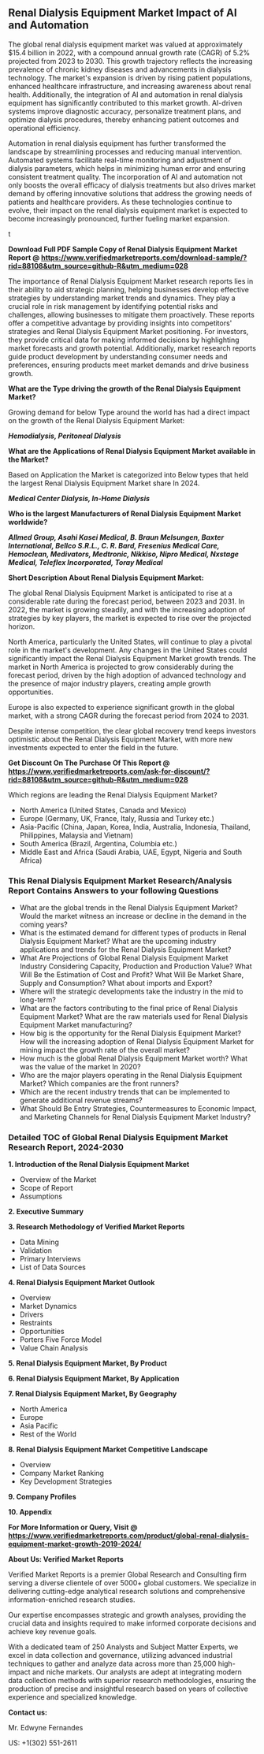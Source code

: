 <h2>Renal Dialysis Equipment Market Impact of AI and Automation</h2><p>The global renal dialysis equipment market was valued at approximately $15.4 billion in 2022, with a compound annual growth rate (CAGR) of 5.2% projected from 2023 to 2030. This growth trajectory reflects the increasing prevalence of chronic kidney diseases and advancements in dialysis technology. The market's expansion is driven by rising patient populations, enhanced healthcare infrastructure, and increasing awareness about renal health. Additionally, the integration of AI and automation in renal dialysis equipment has significantly contributed to this market growth. AI-driven systems improve diagnostic accuracy, personalize treatment plans, and optimize dialysis procedures, thereby enhancing patient outcomes and operational efficiency.</p><p>Automation in renal dialysis equipment has further transformed the landscape by streamlining processes and reducing manual intervention. Automated systems facilitate real-time monitoring and adjustment of dialysis parameters, which helps in minimizing human error and ensuring consistent treatment quality. The incorporation of AI and automation not only boosts the overall efficacy of dialysis treatments but also drives market demand by offering innovative solutions that address the growing needs of patients and healthcare providers. As these technologies continue to evolve, their impact on the renal dialysis equipment market is expected to become increasingly pronounced, further fueling market expansion.</p>t</p><p id="" class=""><strong>Download Full PDF Sample Copy of Renal Dialysis Equipment Market Report @ <a href="https://www.verifiedmarketreports.com/download-sample/?rid=88108&utm_source=github-R&utm_medium=028" target="_blank">https://www.verifiedmarketreports.com/download-sample/?rid=88108&utm_source=github-R&utm_medium=028</a></strong></p><p>The importance of&nbsp;Renal Dialysis Equipment Market research reports lies in their ability to aid strategic planning, helping businesses develop effective strategies by understanding market trends and dynamics. They play a crucial role in risk management by identifying potential risks and challenges, allowing businesses to mitigate them proactively. These reports offer a competitive advantage by providing insights into competitors' strategies and Renal Dialysis Equipment Market positioning. For investors, they provide critical data for making informed decisions by highlighting market forecasts and growth potential. Additionally, market research reports guide product development by understanding consumer needs and preferences, ensuring products meet market demands and drive business growth.</p><p><strong>What are the&nbsp;Type driving the growth of the Renal Dialysis Equipment Market?</strong></p><p id="" class="">Growing demand for below Type around the world has had a direct impact on the growth of the Renal Dialysis Equipment Market:</p><em><strong>Hemodialysis, Peritoneal Dialysis</strong></em></p><strong>What are the&nbsp;Applications&nbsp;of Renal Dialysis Equipment Market available in the Market?</strong></p><p id="" class="">Based on Application the Market is categorized into Below types that held the largest Renal Dialysis Equipment Market share In 2024.</p><em><strong>Medical Center Dialysis, In-Home Dialysis</strong></em></p><strong>Who is the largest Manufacturers of Renal Dialysis Equipment Market worldwide?</strong></p><p><em><strong>Allmed Group, Asahi Kasei Medical, B. Braun Melsungen, Baxter International, Bellco S.R.L., C. R. Bard, Fresenius Medical Care, Hemoclean, Medivators, Medtronic, Nikkiso, Nipro Medical, Nxstage Medical, Teleflex Incorporated, Toray Medical</strong></em></p><p id="" class=""><strong>Short Description About Renal Dialysis Equipment Market:</strong></p><p>The global Renal Dialysis Equipment Market is anticipated to rise at a considerable rate during the forecast period, between 2023 and 2031. In 2022, the market is growing steadily, and with the increasing adoption of strategies by key players, the market is expected to rise over the projected horizon.</p><p>North America, particularly the United States, will continue to play a pivotal role in the market's development. Any changes in the United States could significantly impact the Renal Dialysis Equipment Market growth trends. The market in North America is projected to grow considerably during the forecast period, driven by the high adoption of advanced technology and the presence of major industry players, creating ample growth opportunities.</p><p>Europe is also expected to experience significant growth in the global market, with a strong CAGR during the forecast period from 2024 to 2031.</p><p>Despite intense competition, the clear global recovery trend keeps investors optimistic about the Renal Dialysis Equipment Market, with more new investments expected to enter the field in the future.</p><p id="" class=""><strong>Get Discount On The Purchase Of This Report @ <a href="https://www.verifiedmarketreports.com/ask-for-discount/?rid=88108&utm_source=github-R&utm_medium=028" target="_blank">https://www.verifiedmarketreports.com/ask-for-discount/?rid=88108&utm_source=github-R&utm_medium=028</a></strong></p>Which regions are leading the Renal Dialysis Equipment Market?</p><ul><li>North America (United States, Canada and Mexico)</li><li>Europe (Germany, UK, France, Italy, Russia and Turkey etc.)</li><li>Asia-Pacific (China, Japan, Korea, India, Australia, Indonesia, Thailand, Philippines, Malaysia and Vietnam)</li><li>South America (Brazil, Argentina, Columbia etc.)</li><li>Middle East and Africa (Saudi Arabia, UAE, Egypt, Nigeria and South Africa)</li></ul><h3 id="" class="">This Renal Dialysis Equipment Market Research/Analysis Report Contains Answers to your following Questions</h3><ul><li>What are the global trends in the Renal Dialysis Equipment Market? Would the market witness an increase or decline in the demand in the coming years?</li><li>What is the estimated demand for different types of products in Renal Dialysis Equipment Market? What are the upcoming industry applications and trends for the Renal Dialysis Equipment Market?</li><li>What Are Projections of Global Renal Dialysis Equipment Market Industry Considering Capacity, Production and Production Value? What Will Be the Estimation of Cost and Profit? What Will Be Market Share, Supply and Consumption? What about imports and Export?</li><li>Where will the strategic developments take the industry in the mid to long-term?</li><li>What are the factors contributing to the final price of Renal Dialysis Equipment Market? What are the raw materials used for Renal Dialysis Equipment Market manufacturing?</li><li>How big is the opportunity for the Renal Dialysis Equipment Market? How will the increasing adoption of Renal Dialysis Equipment Market for mining impact the growth rate of the overall market?</li><li>How much is the global Renal Dialysis Equipment Market worth? What was the value of the market In 2020?</li><li>Who are the major players operating in the Renal Dialysis Equipment Market? Which companies are the front runners?</li><li>Which are the recent industry trends that can be implemented to generate additional revenue streams?</li><li>What Should Be Entry Strategies, Countermeasures to Economic Impact, and Marketing Channels for Renal Dialysis Equipment Market Industry?</li></ul><h3 id="" class="">Detailed TOC of Global Renal Dialysis Equipment Market Research Report, 2024-2030</h3><p id="" class=""><strong>1. Introduction of the Renal Dialysis Equipment Market</strong></p><ul><li>Overview of the Market</li><li>Scope of Report</li><li>Assumptions</li></ul><p id="" class=""><strong>2. Executive Summary</strong></p><p id="" class=""><strong>3. Research Methodology of Verified Market Reports</strong></p><ul><li>Data Mining</li><li>Validation</li><li>Primary Interviews</li><li>List of Data Sources</li></ul><p id="" class=""><strong>4. Renal Dialysis Equipment Market Outlook</strong></p><ul><li>Overview</li><li>Market Dynamics</li><li>Drivers</li><li>Restraints</li><li>Opportunities</li><li>Porters Five Force Model</li><li>Value Chain Analysis</li></ul><p id="" class=""><strong>5. Renal Dialysis Equipment Market, By Product</strong></p><p id="" class=""><strong>6. Renal Dialysis Equipment Market, By Application</strong></p><p id="" class=""><strong>7. Renal Dialysis Equipment Market, By Geography</strong></p><ul><li>North America</li><li>Europe</li><li>Asia Pacific</li><li>Rest of the World</li></ul><p id="" class=""><strong>8. Renal Dialysis Equipment Market Competitive Landscape</strong></p><ul><li>Overview</li><li>Company Market Ranking</li><li>Key Development Strategies</li></ul><p id="" class=""><strong>9. Company Profiles</strong></p><p id="" class=""><strong>10. Appendix</strong></p><p id="" class=""><strong>For More Information or Query, Visit @ <a href="https://www.verifiedmarketreports.com/product/global-renal-dialysis-equipment-market-growth-2019-2024/" target="_blank">https://www.verifiedmarketreports.com/product/global-renal-dialysis-equipment-market-growth-2019-2024/</a></strong></p><p id="" class=""><strong>About Us: Verified Market Reports</strong></p><p id="" class="">Verified Market Reports is a premier Global Research and Consulting firm serving a diverse clientele of over 5000+ global customers. We specialize in delivering cutting-edge analytical research solutions and comprehensive information-enriched research studies.</p><p id="" class="">Our expertise encompasses strategic and growth analyses, providing the crucial data and insights required to make informed corporate decisions and achieve key revenue goals.</p><p id="" class="">With a dedicated team of 250 Analysts and Subject Matter Experts, we excel in data collection and governance, utilizing advanced industrial techniques to gather and analyze data across more than 25,000 high-impact and niche markets. Our analysts are adept at integrating modern data collection methods with superior research methodologies, ensuring the production of precise and insightful research based on years of collective experience and specialized knowledge.</p><p id="" class=""><strong>Contact us:</strong></p><p id="" class="">Mr. Edwyne Fernandes</p><p id="" class="">US: +1(302) 551-2611</p>